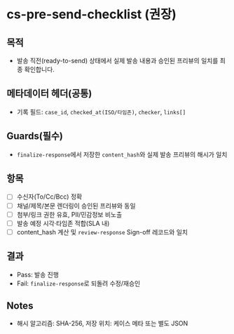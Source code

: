 # cs-pre-send-checklist (권장)

## 목적
- 발송 직전(ready-to-send) 상태에서 실제 발송 내용과 승인된 프리뷰의 일치를 최종 확인합니다.

## 메타데이터 헤더(공통)
- 기록 필드: `case_id`, `checked_at(ISO/타임존)`, `checker`, `links[]`

## Guards(필수)
- `finalize-response`에서 저장한 `content_hash`와 실제 발송 프리뷰의 해시가 일치

## 항목
- [ ] 수신자(To/Cc/Bcc) 정확
- [ ] 채널/제목/본문 렌더링이 승인된 프리뷰와 동일
- [ ] 첨부/링크 권한 유효, PII/민감정보 비노출
- [ ] 발송 예정 시각·타임존 적합(SLA 내)
- [ ] content_hash 계산 및 `review-response` Sign-off 레코드와 일치

## 결과
- Pass: 발송 진행
- Fail: `finalize-response`로 되돌려 수정/재승인

## Notes
- 해시 알고리즘: SHA-256, 저장 위치: 케이스 메타 또는 별도 JSON
